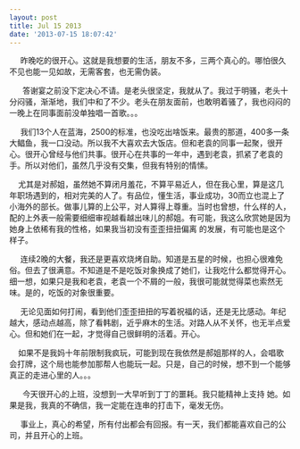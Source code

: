 ```yaml
---
layout: post
title: Jul 15 2013
date: '2013-07-15 18:07:42'
---
```



     昨晚吃的很开心。这就是我想要的生活，朋友不多，三两个真心的。哪怕很久不见也能一见如故，无需客套，也无需伪装。

      答谢宴之前没下定决心不请。是老头很坚定，我就从了。我过于明骚，老头十分闷骚，渐渐地，我们中和了不少。老头在朋友面前，也敢明着骚了，我也闷闷的一晚上在同事面前没单独唱一首歌。。。

     我们13个人在蓝海，2500的标准，也没吃出啥饭来。最贵的那道，400多一条大鲳鱼，我一口没动。所以我不大喜欢去大饭店。但和老袁的同事一起聚，很开心。很开心曾经与他们共事。很开心在共事的一年中，遇到老袁，抓紧了老袁的手。所以对他们，虽然几乎没有交集，但我有特别的情愫。

    尤其是对郝姐，虽然她不算闭月羞花，不算平易近人，但在我心里，算是这几年职场遇到的，相对完美的人了。有品位，懂生活，事业成功，30而立也混上了小海外的部长。做事儿算的上公平，对人算得上尊重。当时也曾想，什么样的人，配的上外表一般需要细细审视越看越出味儿的郝姐。有可能，我这么欣赏她是因为她身上依稀有我的性格，如果我当初没有歪歪扭扭偏离 的发展，有可能也是这个样子。

     连续2晚的大餐，我还是更喜欢烧烤自助。知道是五星的时候，也担心很难免俗。但去了很满意。不知道是不是吃饭对象换成了她们，让我吃什么都觉得开心。细一想，如果只是我和老袁，老袁一个不屑的一般，我很可能就觉得菜也索然无味。是的，吃饭的对象很重要。

     无论见面如何打闹，看到他们歪歪扭扭的写着祝福的话，还是无比感动。年纪越大，感动点越高，除了看韩剧，近乎麻木的生活。对路人从不关怀，也无半点爱心。但和她们在一起，才觉得自己很鲜明的活着。开心。

    如果不是我妈十年前限制我疯玩，可能到现在我依然是郝姐那样的人，会唱歌会打牌，这个局也能参加那帮人也能玩一起。只是，自己的时候，想不到一个能够真正的走进心里的人。。。

      今天很开心的上班，没想到一大早听到丁丁的噩耗。我只能精神上支持 她。如果是我，我真的不确信，我一定能在连串的打击下，毫发无伤。

     事业上，真心的希望，所有付出都会有回报。有一天，我们都能喜欢自己的公司，并且开心的上班。



